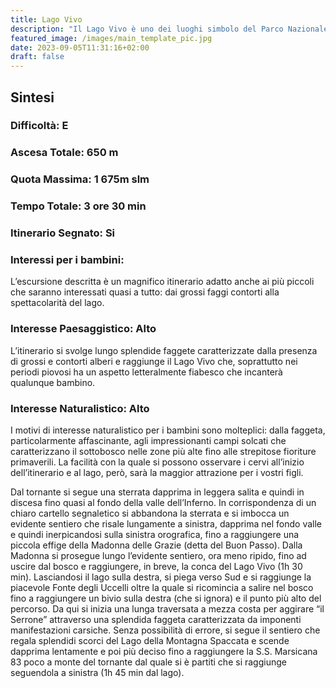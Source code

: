 ```yaml
---
title: Lago Vivo
description: "Il Lago Vivo è uno dei luoghi simbolo del Parco Nazionale d’Abruzzo, Lazio e Molise. Si tratta di un luogo di rara bellezza: un bel laghetto incastonato tra faggete sterminate ai piedi di alcune delle più selvagge montagne dell’intero Appennino. Quello che proponiamo è l’anello classico con salita dalla valle dell’Inferno e discesa tra i boschi sopra la valle del Rio Torto e il Lago della Montagna Spaccata."
featured_image: /images/main_template_pic.jpg
date: 2023-09-05T11:31:16+02:00
draft: false
---
```



## Sintesi
### Difficoltà: E
### Ascesa Totale: 650 m
### Quota Massima: 1 675m slm
### Tempo Totale: 3 ore 30 min
### Itinerario Segnato: Si
### Interessi per i bambini:
 L’escursione descritta è un magnifico itinerario adatto anche ai più piccoli che saranno interessati quasi a tutto: dai grossi faggi contorti alla spettacolarità del lago.
### Interesse Paesaggistico: Alto
L’itinerario si svolge lungo splendide faggete caratterizzate dalla presenza di grossi e contorti alberi e raggiunge il Lago Vivo che, soprattutto nei periodi piovosi ha un aspetto letteralmente fiabesco che incanterà qualunque bambino.

### Interesse Naturalistico: Alto
I motivi di interesse naturalistico per i bambini sono molteplici: dalla faggeta, particolarmente affascinante, agli impressionanti campi solcati che caratterizzano il sottobosco nelle zone più alte fino alle strepitose fioriture primaverili. La facilità con la quale si possono osservare i cervi all’inizio dell’itinerario e al lago, però, sarà la maggior attrazione per i vostri figli.

Dal tornante si segue una sterrata dapprima in leggera salita e quindi in discesa fino quasi al fondo della valle dell’Inferno.
In corrispondenza di un chiaro cartello segnaletico si abbandona la sterrata e si imbocca un evidente sentiero che risale lungamente a sinistra, dapprima nel fondo valle e quindi inerpicandosi sulla sinistra orografica, fino a raggiungere una piccola effige della Madonna delle Grazie (detta del Buon Passo).
Dalla Madonna si prosegue lungo l’evidente sentiero, ora meno ripido, fino ad uscire dal bosco e raggiungere, in breve, la conca del Lago Vivo (1h 30 min).
Lasciandosi il lago sulla destra, si piega verso Sud e si raggiunge la piacevole Fonte degli Uccelli oltre la quale si ricomincia a salire nel bosco fino a raggiungere un bivio sulla destra (che si ignora) e il punto più alto del percorso. Da qui si inizia una lunga traversata a mezza costa per aggirare “il Serrone” attraverso una splendida faggeta caratterizzata da imponenti manifestazioni carsiche. Senza possibilità di errore, si segue il sentiero che regala splendidi scorci del Lago della Montagna Spaccata e scende dapprima lentamente e poi più deciso fino a raggiungere la S.S. Marsicana 83 poco a monte del tornante dal quale si è partiti che si raggiunge seguendola a sinistra (1h 45 min dal lago).



